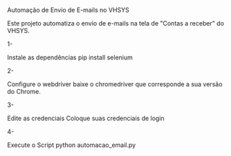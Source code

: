 Automação de Envio de E-mails no VHSYS

Este projeto automatiza o envio de e-mails na tela de "Contas a receber" do VHSYS.

1-

Instale as dependências
pip install selenium 

2-

Configure o webdriver
baixe o chromedriver que corresponde a sua versão do Chrome.

3-

Edite as credenciais 
Coloque suas credenciais de login

4-

Execute o Script 
python automacao_email.py


